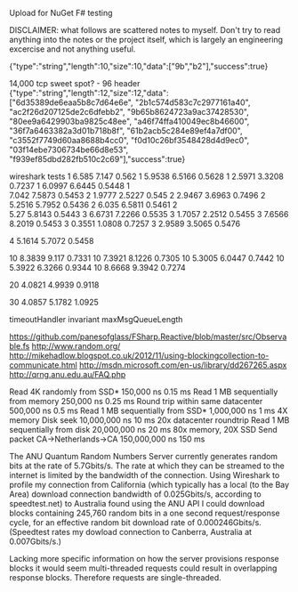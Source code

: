 Upload for NuGet F# testing

DISCLAIMER: what follows are scattered notes to myself. Don't try to read anything into the notes or the project itself, which is largely an engineering excercise and not anything useful.


{"type":"string","length":10,"size":10,"data":["9b","b2"],"success":true}

14,000 tcp sweet spot? - 96 header
{"type":"string","length":12,"size":12,"data":["6d35389de6eaa5b8c7d64e6e",
"2b1c574d583c7c2977161a40",
"ac2f26d207125de2c6dfebb2",
"9b65b8624723a9ac37428530",
"80ee9a6429903ba9825c48ee",
"a46f74ffa410049ec8b46600",
"36f7a6463382a3d01b718b8f",
"61b2acb5c284e89ef4a7df00",
"c3552f7749d60aa8688b4cc0",
"f0d10c26bf3548428d4d9ec0",
"03f14ebe7306734be66d8e53",
"f939ef85dbd282fb510c2c69"],"success":true}

wireshark tests
1	6.585	7.147		0.562
1	5.9538	6.5166		0.5628
1	2.5971	3.3208		0.7237
1	6.0997	6.6445		0.5448
1				
	7.042	7.5873		0.5453
2	1.9777	2.5227		0.545
2	2.9467	3.6963		0.7496
2	5.2516	5.7952		0.5436
2	6.035	6.5811		0.5461
2				
	5.27	5.8143		0.5443
3	6.6731	7.2266		0.5535
3	1.7057	2.2512		0.5455
3	7.6566	8.2019		0.5453
3	0.3551	1.0808		0.7257
3	2.9589	3.5065		0.5476
				
4	5.1614	5.7072		0.5458
				
10	8.3839	9.117		0.7331
10	7.3921	8.1226		0.7305
10	5.3005	6.0447		0.7442
10	5.3922	6.3266		0.9344
10	8.6668	9.3942		0.7274
				
20	4.0821	4.9939		0.9118
				
30	4.0857	5.1782		1.0925


timeoutHandler
invariant maxMsgQueueLength


https://github.com/panesofglass/FSharp.Reactive/blob/master/src/Observable.fs
http://www.random.org/
http://mikehadlow.blogspot.co.uk/2012/11/using-blockingcollection-to-communicate.html
http://msdn.microsoft.com/en-us/library/dd267265.aspx
http://qrng.anu.edu.au/FAQ.php


Read 4K randomly from SSD*              150,000   ns    0.15 ms
Read 1 MB sequentially from memory      250,000   ns    0.25 ms
Round trip within same datacenter       500,000   ns    0.5  ms
Read 1 MB sequentially from SSD*      1,000,000   ns    1    ms  4X memory
Disk seek                            10,000,000   ns   10    ms  20x datacenter roundtrip
Read 1 MB sequentially from disk     20,000,000   ns   20    ms  80x memory, 20X SSD
Send packet CA->Netherlands->CA     150,000,000   ns  150    ms

The ANU Quantum Random Numbers Server currently generates random bits at the rate of 5.7Gbits/s. The rate at which they can be streamed to the internet is limited by the bandwidth of the connection. Using Wireshark to profile my connection from California (which typically has a local (to the Bay Area) download connection bandwidth of 0.025Gbits/s, according to speedtest.net) to Australia found using the ANU API  I could download blocks containing 245,760 random bits in a one second request/response cycle, for an effective random bit download rate of 0.000246Gbits/s. (Speedtest rates my dowload connection to Canberra, Australia at 0.007Gbits/s.)

Lacking more specific information on how the server provisions response blocks it would seem multi-threaded requests could result in overlapping response blocks. Therefore requests are single-threaded. 